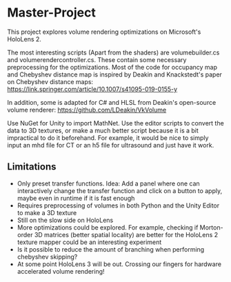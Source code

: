 # Master-Project
This project explores volume rendering optimizations on Microsoft's HoloLens 2.

The most interesting scripts (Apart from the shaders) are volumebuilder.cs and volumerendercontroller.cs. These contain some necessary preprocessing for the optimizations. Most of the code for occupancy map and Chebyshev distance map is inspired by Deakin and Knackstedt's paper on Chebyshev distance maps: https://link.springer.com/article/10.1007/s41095-019-0155-y

In addition, some is adapted for C# and HLSL from Deakin's open-source volume renderer: https://github.com/LDeakin/VkVolume

Use NuGet for Unity to import MathNet.
Use the editor scripts to convert the data to 3D textures, or make a much better script because it is a bit impractical to do it beforehand. For example, it would be nice to simply input an mhd file for CT or an h5 file for ultrasound and just have it work.

## Limitations
- Only preset transfer functions. Idea: Add a panel where one can interactively change the transfer function and click on a button to apply, maybe even in runtime if it is fast enough
- Requires preprocessing of volumes in both Python and the Unity Editor to make a 3D texture
- Still on the slow side on HoloLens
- More optimizations could be explored. For example, checking if Morton-order 3D matrices (better spatial locality) are better for the HoloLens 2 texture mapper could be an interesting experiment
- Is it possible to reduce the amount of branching when performing chebyshev skipping?
- At some point HoloLens 3 will be out. Crossing our fingers for hardware accelerated volume rendering!
